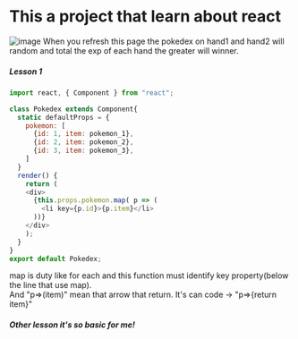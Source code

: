 # This a project that learn about react
![image](https://user-images.githubusercontent.com/63914959/133018223-85e046d2-5051-47c1-8b24-91cd3741eb46.png)
When you refresh this page the pokedex on hand1 and hand2 will random and total the exp of each hand the greater will winner.

##### Lesson 1
```js
import react, { Component } from "react";

class Pokedex extends Component{
  static defaultProps = {
    pokemon: [
      {id: 1, item: pokemon_1},
      {id: 2, item: pokemon_2},
      {id: 3, item: pokemon_3},
    ]
  }
  render() {
    return (
    <div>
      {this.props.pokemon.map( p => (
        <li key={p.id}>{p.item}</li>
      ))}
    </div>
    );
  }
}
export default Pokedex;
```
map is duty like for each and this function must identify key property(below the line that use map). </br>
And "p=>(item)" mean that arrow that return. It's can code -> "p=>{return item}" </br>
##### Other lesson it's so basic for me!
